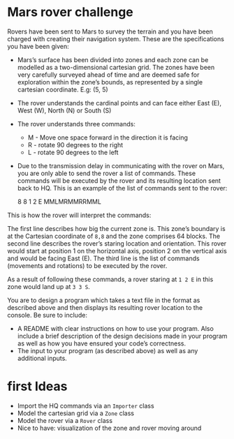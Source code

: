 # Mars rover challenge

Rovers have been sent to Mars to survey the terrain and you have been charged with creating their navigation system. These are the specifications you have been given:

- Mars’s surface has been divided into zones and each zone can be modelled as a two-dimensional cartesian grid. The zones have been very carefully surveyed ahead of time and are deemed safe for exploration within the zone’s bounds, as represented by a single cartesian coordinate. E.g: (5, 5)
- The rover understands the cardinal points and can face either East (E), West (W), North (N) or South (S)
- The rover understands three commands:
    - M - Move one space forward in the direction it is facing
    - R - rotate 90 degrees to the right
    - L - rotate 90 degrees to the left
- Due to the transmission delay in communicating with the rover on Mars, you are only able to send the rover a list of commands. These commands will be executed by the rover and its resulting location sent back to HQ. This is an example of the list of commands sent to the rover:

    8 8
    1 2 E
    MMLMRMMRRMML

This is how the rover will interpret the commands:

The first line describes how big the current zone is. This zone’s boundary is at the Cartesian coordinate of `8,8` and the zone comprises 64 blocks. The second line describes the rover’s staring location and orientation. This rover would start at position 1 on the horizontal axis, position 2 on the vertical axis and would be facing East (E). The third line is the list of commands (movements and rotations) to be executed by the rover.

As a result of following these commands, a rover staring at `1 2 E` in this zone would land up at `3 3 S`.

You are to design a program which takes a text file in the format as described above and then displays its resulting rover location to the console. Be sure to include:

- A README with clear instructions on how to use your program. Also include a brief description of the design decisions made in your program as well as how you have ensured your code’s correctness.
- The input to your program (as described above) as well as any additional inputs.

# first Ideas

- Import the HQ commands via an `Importer` class
- Model the cartesian grid via a `Zone` class
- Model the rover via a `Rover` class
- Nice to have: visualization of the zone and rover moving around
